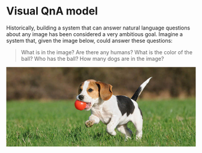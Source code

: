 # **Visual QnA model**
Historically, building a system that can answer natural language questions about any image has been considered a very ambitious goal. Imagine a system that, given the image below, could answer these questions:

>What is in the image?
>Are there any humans?
>What is the color of the ball?
>Who has the ball?
>How many dogs are in the image?




<img src="images/readme.jpg" alt="readme">
